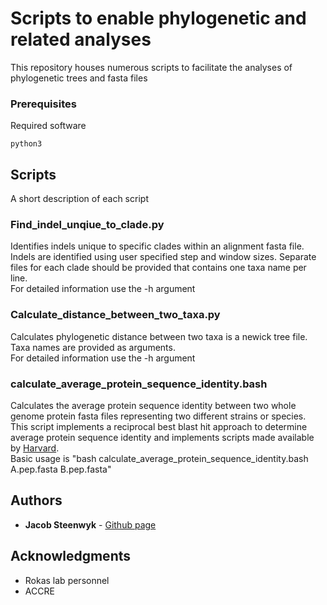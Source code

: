 # Scripts to enable phylogenetic and related analyses

This repository houses numerous scripts to facilitate the analyses of phylogenetic trees and fasta files

### Prerequisites

Required software

```
python3
```

## Scripts

A short description of each script

### Find_indel_unqiue_to_clade.py
Identifies indels unique to specific clades within an alignment fasta file.
Indels are identified using user specified step and window sizes.
Separate files for each clade should be provided that contains one taxa name
per line. <br />
For detailed information use the -h argument

### Calculate_distance_between_two_taxa.py
Calculates phylogenetic distance between two taxa is a newick tree file.
Taxa names are provided as arguments. <br />
For detailed information use the -h argument

### calculate_average_protein_sequence_identity.bash
Calculates the average protein sequence identity between two whole genome
protein fasta files representing two different strains or species. This 
script implements a reciprocal best blast hit approach to determine average
protein sequence identity and implements scripts made available by [Harvard](http://archive.sysbio.harvard.edu/csb/resources/computational/scriptome/UNIX/Protocols/Sequences.html). <br />
Basic usage is "bash calculate_average_protein_sequence_identity.bash A.pep.fasta B.pep.fasta"

## Authors

* **Jacob Steenwyk** - [Github page](https://jsteenwyk.github.io/)

## Acknowledgments

* Rokas lab personnel
* ACCRE

